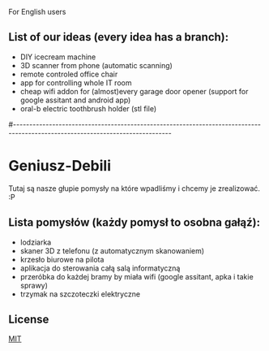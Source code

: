 
For English users  

## List of our ideas (every idea has a branch):

* DIY icecream machine  
* 3D scanner from phone (automatic scanning)  
* remote controled office chair  
* app for controlling whole IT room  
* cheap wifi addon for (almost)every garage door opener (support for google assitant and android app)
* oral-b electric toothbrush holder (stl file)


#------------------------------------------------------------------------------------------------------------------------------

# Geniusz-Debili
Tutaj są nasze głupie pomysły na które wpadliśmy i chcemy je zrealizować.
:P


## Lista pomysłów (każdy pomysł to osobna gałąź):  
 * lodziarka  
 * skaner 3D z telefonu (z automatycznym skanowaniem)  
 * krzesło biurowe na pilota  
 * aplikacja do sterowania całą salą informatyczną  
 * przeróbka do każdej bramy by miała wifi (google assitant, apka i takie sprawy)  
 * trzymak na szczoteczki elektryczne

## License
[MIT](https://choosealicense.com/licenses/mit/)
